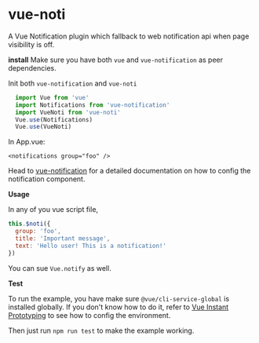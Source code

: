 # vue-noti
A Vue Notification plugin which fallback to web notification api when page visibility is off.

**install**
Make sure you have both ``vue`` and ``vue-notification`` as peer dependencies.

Init both ``vue-notification`` and ``vue-noti``

``` javascript
  import Vue from 'vue'
  import Notifications from 'vue-notification'
  import VueNoti from 'vue-noti'
  Vue.use(Notifications)
  Vue.use(VueNoti)
```

In App.vue:

```
<notifications group="foo" />
```

Head to [vue-notification](https://www.npmjs.com/package/vue-notification) for a detailed documentation on how to config the notification component.

**Usage**

In any of you vue script file, 

```javascript
this.$noti({
  group: 'foo',
  title: 'Important message',
  text: 'Hello user! This is a notification!'
})
```

You can sue ```Vue.notify``` as well.

**Test**

To run the example, you have make sure  ```@vue/cli-service-global``` is installed globally. If you don't know how to do it, refer to [Vue Instant Prototyping](https://cli.vuejs.org/guide/prototyping.html) to see how to config the environment.

Then just run ```npm run test``` to make the example working.
